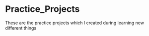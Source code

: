 # Practice_Projects
These are the practice projects which I created during learning new different things
